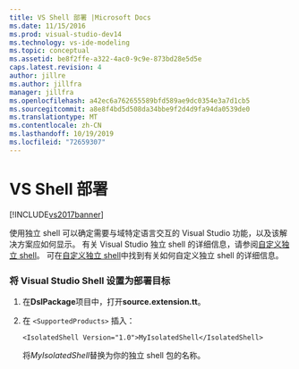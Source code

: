 ```yaml
---
title: VS Shell 部署 |Microsoft Docs
ms.date: 11/15/2016
ms.prod: visual-studio-dev14
ms.technology: vs-ide-modeling
ms.topic: conceptual
ms.assetid: be8f2ffe-a322-4ac0-9c9e-873bd28e5d5e
caps.latest.revision: 4
author: jillre
ms.author: jillfra
manager: jillfra
ms.openlocfilehash: a42ec6a762655589bfd589ae9dc0354e3a7d1cb5
ms.sourcegitcommit: a8e8f4bd5d508da34bbe9f2d4d9fa94da0539de0
ms.translationtype: MT
ms.contentlocale: zh-CN
ms.lasthandoff: 10/19/2019
ms.locfileid: "72659307"
---
```

# <a name="vs-shell-deployment"></a>VS Shell 部署
[!INCLUDE[vs2017banner](../includes/vs2017banner.md)]

使用独立 shell 可以确定需要与域特定语言交互的 Visual Studio 功能，以及该解决方案应如何显示。 有关 Visual Studio 独立 shell 的详细信息，请参阅[自定义独立 shell](../extensibility/customizing-the-isolated-shell.md)。 可在[自定义独立 shell](https://msdn.microsoft.com/d75463cd-1155-42e4-8b7a-046ed6becbbf)中找到有关如何自定义独立 shell 的详细信息。

### <a name="to-set-a-visual-studio-shell-as-the-deployment-target"></a>将 Visual Studio Shell 设置为部署目标

1. 在**DslPackage**项目中，打开**source.extension.tt**。

2. 在 `<SupportedProducts>` 插入：

    ```
    <IsolatedShell Version="1.0">MyIsolatedShell</IsolatedShell>
    ```

     将*MyIsolatedShell*替换为你的独立 shell 包的名称。
